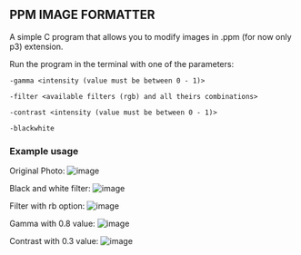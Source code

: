 ## PPM IMAGE FORMATTER
A simple C program that allows you to modify images in .ppm (for now only p3) extension.

Run the program in the terminal with one of the parameters:

    -gamma <intensity (value must be between 0 - 1)>
    
    -filter <available filters (rgb) and all theirs combinations>
    
    -contrast <intensity (value must be between 0 - 1)>
    
    -blackwhite

### Example usage

  Original Photo:
  ![image](https://github.com/julgitt/PPM-Image-Formatter/assets/95649808/e85116b7-8154-4ef0-98a6-f0720be00d08)

  Black and white filter:
  ![image](https://github.com/julgitt/PPM-Image-Formatter/assets/95649808/48020370-e207-414f-afbc-be4947d36fd9)

  Filter with rb option:
  ![image](https://github.com/julgitt/PPM-Image-Formatter/assets/95649808/c73ecc3c-b209-4a5d-a2cd-aa29cf417ffa)

  Gamma with 0.8 value:
  ![image](https://github.com/julgitt/PPM-Image-Formatter/assets/95649808/27c9cf90-f598-4e47-8c9d-079806d03d5d)

  Contrast with 0.3 value:
  ![image](https://github.com/julgitt/PPM-Image-Formatter/assets/95649808/b9246d99-3df4-4889-aa1d-2e44a10c389a)


